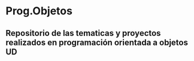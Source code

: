 # Prog.Objetos
<h2>Repositorio de las tematicas y proyectos realizados en programación orientada a objetos UD</h2>
